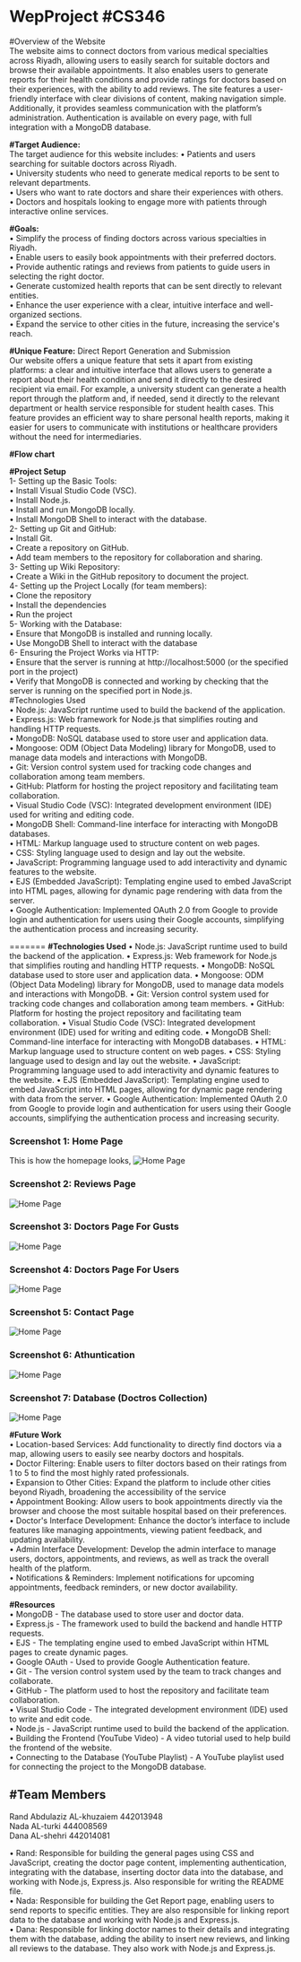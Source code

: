 # WepProject #CS346

#Overview of the Website<br>
The website aims to connect doctors from various medical specialties across Riyadh, allowing users to easily search for suitable doctors and browse their available appointments. It also enables users to generate reports for their health conditions and provide ratings for doctors based on their experiences, with the ability to add reviews. The site features a user-friendly interface with clear divisions of content, making navigation simple. Additionally, it provides seamless communication with the platform’s administration. Authentication is available on every page, with full integration with a MongoDB database.<br>

**#Target Audience:**<br>
The target audience for this website includes:
•	Patients and users searching for suitable doctors across Riyadh.<br>
•	University students who need to generate medical reports to be sent to relevant departments.<br>
•	Users who want to rate doctors and share their experiences with others.<br>
•	Doctors and hospitals looking to engage more with patients through interactive online services.<br>

**#Goals:**<br>
•	Simplify the process of finding doctors across various specialties in Riyadh.<br>
•	Enable users to easily book appointments with their preferred doctors.<br>
•	Provide authentic ratings and reviews from patients to guide users in selecting the right doctor.<br>
•	Generate customized health reports that can be sent directly to relevant entities.<br>
•	Enhance the user experience with a clear, intuitive interface and well-organized sections.<br>
•	Expand the service to other cities in the future, increasing the service's reach.<br>

**#Unique Feature:** Direct Report Generation and Submission<br>
Our website offers a unique feature that sets it apart from existing platforms: a clear and intuitive interface that allows users to generate a report about their health condition and send it directly to the desired recipient via email.
For example, a university student can generate a health report through the platform and, if needed, send it directly to the relevant department or health service responsible for student health cases. This feature provides an efficient way to share personal health reports, making it easier for users to communicate with institutions or healthcare providers without the need for intermediaries.<br>

**#Flow chart**<br>

**#Project Setup**<br>
1-	Setting up the Basic Tools:<br>
•  Install Visual Studio Code (VSC).<br>
•  Install Node.js.<br>
•  Install and run MongoDB locally.<br>
•  Install MongoDB Shell to interact with the database.<br>
2-	Setting up Git and GitHub:<br>
•  Install Git.<br>
•  Create a repository on GitHub.<br>
•  Add team members to the repository for collaboration and sharing.<br>
3-	Setting up Wiki Repository:<br>
•	Create a Wiki in the GitHub repository to document the project.<br>
4-	Setting up the Project Locally (for team members):<br>
•	Clone the repository <br>
•	Install the dependencies<br>
•	Run the project <br>
5-	Working with the Database:<br>
•  Ensure that MongoDB is installed and running locally.<br>
•  Use MongoDB Shell to interact with the database<br>
6-	Ensuring the Project Works via HTTP:<br>
•	Ensure that the server is running at http://localhost:5000 (or the specified port in the project)<br>
•	Verify that MongoDB is connected and working by checking that the server is running on the specified port in Node.js.<br>
#Technologies Used<br>
•	Node.js: JavaScript runtime used to build the backend of the application.<br>
•	Express.js: Web framework for Node.js that simplifies routing and handling HTTP requests.<br>
•	MongoDB: NoSQL database used to store user and application data.<br>
•	Mongoose: ODM (Object Data Modeling) library for MongoDB, used to manage data models and interactions with MongoDB.<br>
•	Git: Version control system used for tracking code changes and collaboration among team members.<br>
•	GitHub: Platform for hosting the project repository and facilitating team collaboration.<br>
•	Visual Studio Code (VSC): Integrated development environment (IDE) used for writing and editing code.<br>
•	MongoDB Shell: Command-line interface for interacting with MongoDB databases.<br>
•	HTML: Markup language used to structure content on web pages.<br>
•	CSS: Styling language used to design and lay out the website.<br>
•	JavaScript: Programming language used to add interactivity and dynamic features to the website.<br>
•	EJS (Embedded JavaScript): Templating engine used to embed JavaScript into HTML pages, allowing for dynamic page rendering with data from the server.<br>
•	Google Authentication: Implemented OAuth 2.0 from Google to provide login and authentication for users using their Google accounts, simplifying the authentication process and increasing security.<br>

=======
**#Technologies Used**
•	Node.js: JavaScript runtime used to build the backend of the application.
•	Express.js: Web framework for Node.js that simplifies routing and handling HTTP requests.
•	MongoDB: NoSQL database used to store user and application data.
•	Mongoose: ODM (Object Data Modeling) library for MongoDB, used to manage data models and interactions with MongoDB.
•	Git: Version control system used for tracking code changes and collaboration among team members.
•	GitHub: Platform for hosting the project repository and facilitating team collaboration.
•	Visual Studio Code (VSC): Integrated development environment (IDE) used for writing and editing code.
•	MongoDB Shell: Command-line interface for interacting with MongoDB databases.
•	HTML: Markup language used to structure content on web pages.
•	CSS: Styling language used to design and lay out the website.
•	JavaScript: Programming language used to add interactivity and dynamic features to the website.
•	EJS (Embedded JavaScript): Templating engine used to embed JavaScript into HTML pages, allowing for dynamic page rendering with data from the server.
•	Google Authentication: Implemented OAuth 2.0 from Google to provide login and authentication for users using their Google accounts, simplifying the authentication process and increasing security.

### Screenshot 1: Home Page
This is how the homepage looks,
![Home Page](public/img/home_page.png)

### Screenshot 2: Reviews Page
![Home Page](./public/img/reviews_page.png)

### Screenshot 3: Doctors Page For Gusts
![Home Page](./public/img/doctors_page(Gust).png)

### Screenshot 4: Doctors Page For Users
![Home Page](./public/img/doctors_page(Users).png)

### Screenshot 5: Contact Page 
![Home Page](./public/img/Contact_page.png)

### Screenshot 6: Athuntication
![Home Page](./public/img/athuntication_page.png)

### Screenshot 7: Database (Doctros Collection)
![Home Page](./public/img/database.png)



**#Future Work**<br>
•	Location-based Services: Add functionality to directly find doctors via a map, allowing users to easily see nearby doctors and hospitals.<br>
•	Doctor Filtering: Enable users to filter doctors based on their ratings from 1 to 5 to find the most highly rated professionals.<br>
•	Expansion to Other Cities: Expand the platform to include other cities beyond Riyadh, broadening the accessibility of the service<br>
•	Appointment Booking: Allow users to book appointments directly via the browser and choose the most suitable hospital based on their preferences.<br>
•	Doctor's Interface Development: Enhance the doctor’s interface to include features like managing appointments, viewing patient feedback, and updating availability.<br>
•	Admin Interface Development: Develop the admin interface to manage users, doctors, appointments, and reviews, as well as track the overall health of the platform.<br>
•	Notifications & Reminders: Implement notifications for upcoming appointments, feedback reminders, or new doctor availability.<br>




**#Resources**<br>
•	MongoDB - The database used to store user and doctor data.<br>
•	Express.js - The framework used to build the backend and handle HTTP requests.<br>
•	EJS - The templating engine used to embed JavaScript within HTML pages to create dynamic pages.<br>
•	Google OAuth - Used to provide Google Authentication feature.<br>
•	Git - The version control system used by the team to track changes and collaborate.<br>
•	GitHub - The platform used to host the repository and facilitate team collaboration.<br>
•	Visual Studio Code - The integrated development environment (IDE) used to write and edit code.<br>
•	Node.js - JavaScript runtime used to build the backend of the application.<br>
•	Building the Frontend (YouTube Video) - A video tutorial used to help build the frontend of the website.<br>
•	  Connecting to the Database (YouTube Playlist) - A YouTube playlist used for connecting the project to the MongoDB database.<br>



**#Team Members**<br>
--
Rand Abdulaziz AL-khuzaiem 442013948<br>
Nada  AL-turki 444008569<br>
Dana AL-shehri 442014081<br>

•	Rand: Responsible for building the general pages using CSS and JavaScript, creating the doctor page content, implementing authentication, integrating with the database, inserting doctor data into the database, and working with Node.js, Express.js. Also responsible for writing the README file.<br>
•	Nada: Responsible for building the Get Report page, enabling users to send reports to specific entities. They are also responsible for linking report data to the database and working with Node.js and Express.js.<br>
•	Dana: Responsible for linking doctor names to their details and integrating them with the database, adding the ability to insert new reviews, and linking all reviews to the database. They also work with Node.js and Express.js.<br>




